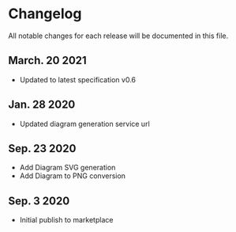 # Changelog

All notable changes for each release will be documented in this file.

## March. 20 2021

- Updated to latest specification v0.6
## Jan. 28 2020

- Updated diagram generation service url
## Sep. 23 2020

- Add Diagram SVG generation
- Add Diagram to PNG conversion

## Sep. 3 2020

- Initial publish to marketplace
